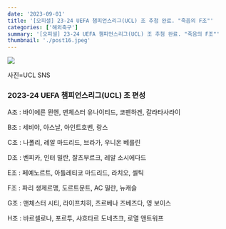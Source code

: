 ```yaml
---
date: '2023-09-01'
title: '[오피셜] 23-24 UEFA 챔피언스리그(UCL) 조 추첨 완료. "죽음의 F조"'
categories: ['해외축구']
summary: '[오피셜] 23-24 UEFA 챔피언스리그(UCL) 조 추첨 완료. "죽음의 F조"'
thumbnail: './post16.jpeg'
---
```


![](https://blog.kakaocdn.net/dn/onKQQ/btssGkxAqd0/XLINSGrz3RxQ0Nb65KoyMk/img.jpg)

사진=UCL SNS

### 2023-24 UEFA 챔피언스리그(UCL) 조 편성

A조 : 바이에른 뮌헨, 맨체스터 유나이티드, 코펜하겐, 갈라타사라이

B조 : 세비야, 아스날, 아인트호벤, 랑스

C조 : 나폴리, 레알 마드리드, 브라가, 우니온 베를린

D조 : 벤피카, 인터 밀란, 잘츠부르크, 레알 소시에다드

E조 : 페예노르트, 아틀레티코 마드리드, 라치오, 셀틱

F조 : 파리 생제르맹, 도르트문트, AC 밀란, 뉴캐슬

G조 : 맨체스터 시티, 라이프치히, 츠르베나 즈베즈다, 영 보이스

H조 : 바르셀로나, 포르투, 샤흐타르 도네츠크, 로열 앤트워프
